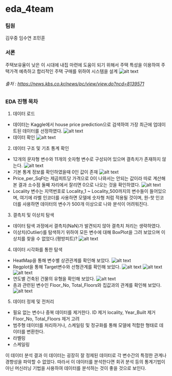 # eda_4team

### 팀원
김우중
임수연
조민훈

### 서론
주택보유율이 낮은 이 시대에 내집 마련에 도움이 되기 위해서 주택 특성을 이용하여 주택가격 예측하고 합리적인 주택 구매를 위하여 시스템을 설계
![alt text](images/image.png)
###### 출처 : https://news.kbs.co.kr/news/pc/view/view.do?ncd=8139571



### EDA 진행 목차
1. 데이터 로드
- 데이터는 Kaggle에서 house price prediction으로 검색하여 가장 최근에 업데이트된 데이터를 선정하였다.
![alt text](images/image-1.png)
- 데이터 확인
![alt text](images/image-2.png)


2. 데이터 구조 및 기초 통계 확인
- 12개의 문자형 변수와 11개의 숫자형 변수로 구성되어 있으며 결측치가 존재하지 않는다.
![alt text](images/image-3.png)
- 기본 통계 정보를 확인하였을때 0인 값이 존재
![alt text](images/image-4.png)
- Price_per_SqFt는 제곱피트당 가격으로 0이 나와서는 안되는 값이라 따로 계산해본 결과 소수점 둘째 자리에서 잘리면 0으로 나오는 것을 확인하였다.
![alt text](images/image-5.png)
- Locality 변수는 지역번호로 Locality_1 ~ Locality_500까지의 변수들이 들어있으며, 여기에 라벨 인코더를 사용하면 모델에 숫자형 처럼 적용될 것이며,  원-핫 인코더를 사용하면 데이터의 변수가 500개 이상으로 나와 분석이 어려워진다.


3. 결측치 및 이상치 탐색
- 데이터 탐색 과정에서 결측치(NaN)가 발견되지 않아 결측치 처리는 생략하였다.
- 이상치(Outlier)를 탐색하기 위하여 모든 변수에 대해 BoxPlot을 그려 보았으며 이상치를 찾을 수 없었다.(평방피트)?
![alt text](images/image-6.png)


4. 데이터 시각화를 통한 탐색
- HeatMap을 통해 변수별 상관관계를 확인해 보았다.
![alt text](images/image-7.png)
- Regplot을 통해 Target변수와 선형관계를 확인해 보았다.
![alt text](images/image-8.png)
![alt text](images/image-9.png)
![alt text](images/image-10.png)
- 연도별 건축된 건물의 유형을 확인해 보았다.
![alt text](images/image-11.png)
- 층과 관련된 변수인 Floor_No, Total_Floors와 집값과의 관계를 확인해 보았다.
![alt text](images/image-12.png)

5. 데이터 정제 및 전처리
- 필요 없는 변수나 중복 데이터를 제거한다.
ID 제거
locality, Year_Built 제거
Floor_No, Total_Floors 제거 고려
- 범주형 데이터를 처리하거나, 스케일링 및 정규화를 통해 모델에 적합한 형태로 데이터를 변환한다.
- 라벨링
- 스케일링

이 데이터 분석 결과 이 데이터는 굉장히 잘 정제된 데이터로 각 변수간의 특정한 관계나 경향성을 파악할 수 없었다. 따라서 이 데이터를 분석한다면 회귀 분석 등의 통계기법이 아닌 머신러닝 기법을 사용하여 데이터를 분석하는 것이 좋을 것으로 보인다.
